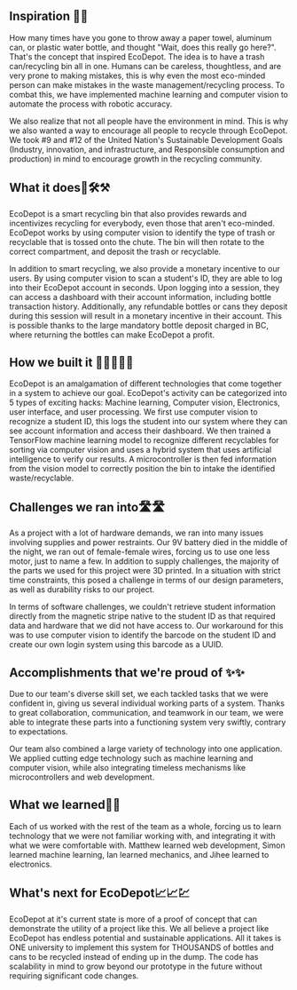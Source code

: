## Inspiration 🤯🤯
How many times have you gone to throw away a paper towel, aluminum can, or plastic water bottle, and thought "Wait, does this really go here?". That's the concept that inspired EcoDepot. The idea is to have a trash can/recycling bin all in one. Humans can be careless, thoughtless, and are very prone to making mistakes, this is why even the most eco-minded person can make mistakes in the waste management/recycling process. To combat this, we have implemented machine learning and computer vision to automate the process with robotic accuracy.

We also realize that not all people have the environment in mind. This is why we also wanted a way to encourage all people to recycle through EcoDepot. We took #9 and #12 of the United Nation's Sustainable Development Goals (Industry, innovation, and infrastructure, and Responsible consumption and production) in mind to encourage growth in the recycling community.

## What it does🔨🛠️⚒️
EcoDepot is a smart recycling bin that also provides rewards and incentivizes recycling for everybody, even those that aren't eco-minded. EcoDepot works by using computer vision to identify the type of trash or recyclable that is tossed onto the chute. The bin will then rotate to the correct compartment, and deposit the trash or recyclable.

In addition to smart recycling, we also provide a monetary incentive to our users. By using computer vision to scan a student's ID, they are able to log into their EcoDepot account in seconds. Upon logging into a session, they can access a dashboard with their account information, including bottle transaction history. Additionally, any refundable bottles or cans they deposit during this session will result in a monetary incentive in their account. This is possible thanks to the large mandatory bottle deposit charged in BC, where returning the bottles can make EcoDepot a profit. 

## How we built it 👷👷‍♂️👷‍♀️

EcoDepot is an amalgamation of different technologies that come together in a system to achieve our goal. EcoDepot's activity can be categorized into 5 types of exciting hacks: Machine learning, Computer vision, Electronics, user interface, and user processing. We first use computer vision to recognize a student ID, this logs the student into our system where they can see account information and access their dashboard. We then trained a TensorFlow machine learning model to recognize different recyclables for sorting via computer vision and uses a hybrid system that uses artificial intelligence to verify our results. A microcontroller is then fed information from the vision model to correctly position the bin to intake the identified waste/recyclable. 

## Challenges we ran into🛣️🛣️

As a project with a lot of hardware demands, we ran into many issues involving supplies and power restraints. Our 9V battery died in the middle of the night, we ran out of female-female wires, forcing us to use one less motor, just to name a few. In addition to supply challenges, the majority of the parts we used for this project were 3D printed. In a situation with strict time constraints, this posed a challenge in terms of our design parameters, as well as durability risks to our project. 

In terms of software challenges, we couldn't retrieve student information directly from the magnetic stripe native to the student ID as that required data and hardware that we did not have access to. Our workaround for this was to use computer vision to identify the barcode on the student ID and create our own login system using this barcode as a UUID. 

## Accomplishments that we're proud of ✨✨

Due to our team's diverse skill set, we each tackled tasks that we were confident in, giving us several individual working parts of a system. Thanks to great collaboration, communication, and teamwork in our team, we were able to integrate these parts into a functioning system very swiftly, contrary to expectations.

Our team also combined a large variety of technology into one application. We applied cutting edge technology such as machine learning and computer vision, while also integrating timeless mechanisms like microcontrollers and web development. 

## What we learned🏫🏫

Each of us worked with the rest of the team as a whole, forcing us to learn technology that we were not familiar working with, and integrating it with what we were comfortable with. Matthew learned web development, Simon learned machine learning, Ian learned mechanics, and Jihee learned to electronics. 


## What's next for EcoDepot📈📈💹

EcoDepot at it's current state is more of a proof of concept that can demonstrate the utility of a project like this. We all believe a project like EcoDepot has endless potential and sustainable applications. All it takes is ONE university to implement this system for THOUSANDS of bottles and cans to be recycled instead of ending up in the dump. The code has scalability in mind to grow beyond our prototype in the future without requiring significant code changes.
